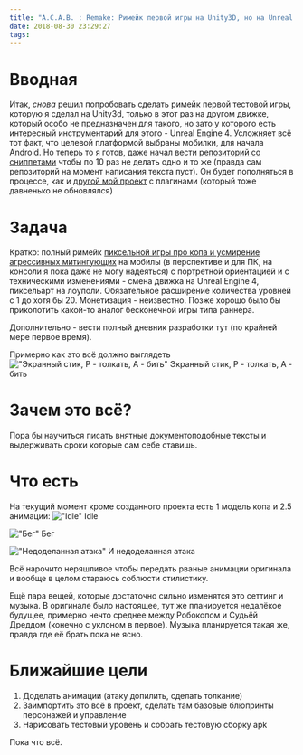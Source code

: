 ```yaml
---
title: "A.C.A.B. : Remake: Римейк первой игры на Unity3D, но на Unreal Engine 4 (Потому что почему бы и нет) (Попытка №2)"
date: 2018-08-30 23:29:27
tags:
---
```

# Вводная
Итак, <i>снова</i> решил попробовать сделать римейк первой тестовой игры, которую я сделал на Unity3d, только в этот раз на другом движке, который особо не предназначен для такого, но зато у которого есть интересный инструментарий для этого - Unreal Engine 4. Усложняет всё тот факт, что целевой платформой выбраны мобилки, для начала Android. Но теперь то я готов, даже начал вести [репозиторий со сниппетами](http://github.com/c1tr00z/ue4_snippets) чтобы по 10 раз не делать одно и то же (правда сам репозиторий на момент написания текста пуст). Он будет пополняться в процессе, как и [другой мой проект](https://github.com/c1tr00z/ue4-plugins) с плагинами (который тоже давненько не обновлялся)

# Задача
Кратко: полный римейк [пиксельной игры про копа и усмирение агрессивных митингующих](/acab) на мобилы (в перспективе и для ПК, на консоли я пока даже не могу надеяться) с портретной ориентацией и с техническими изменениями - смена движка на Unreal Engine 4, пиксельарт на лоуполи. Обязательное расширение количества уровней с 1 до хотя бы 20. Монетизация - неизвестно. Позже хорошо было бы приколотить какой-то аналог бесконечной игры типа раннера.

Дополнительно - вести полный дневник разработки тут (по крайней мере первое время). 

Примерно как это всё должно выглядеть
!["Экранный стик, P - толкать, A - бить"](1.png)
Экранный стик, P - толкать, A - бить

# Зачем это всё?
Пора бы научиться писать внятные документоподобные тексты и выдерживать сроки которые сам себе ставишь.

# Что есть
На текущий момент кроме созданного проекта есть 1 модель копа и 2.5 анимации:
!["Idle"](2.gif)
Idle

!["Бег"](3.gif)
Бег

!["Недоделанная атака"](4.gif)
И недоделанная атака

Всё нарочито неряшливое чтобы передать рваные анимации оригинала и вообще в целом стараюсь соблюсти стилистику.

Ещё пара вещей, которые достаточно сильно изменятся это сеттинг и музыка. В оригинале было настоящее, тут же планируется недалёкое будущее, примерно нечто среднее между Робокопом и Судьёй Дреддом (конечно с уклоном в первое). Музыка планируется такая же, правда где её брать пока не ясно.

# Ближайшие цели
1. Доделать анимации (атаку допилить, сделать толкание)
2. Заимпортить это всё в проект, сделать там базовые блюпринты персонажей и управление
3. Нарисовать тестовый уровень и собрать тестовую сборку apk

Пока что всё.
